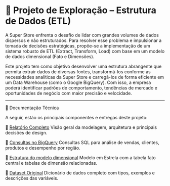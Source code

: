 # 🧪 Projeto de Exploração – Estrutura de Dados (ETL)

A Super Store enfrenta o desafio de lidar com grandes volumes de dados dispersos e não estruturados. Para resolver esse problema e impulsionar a tomada de decisões estratégicas, propõe-se a implementação de um sistema robusto de ETL (Extract, Transform, Load) com base em um modelo de dados dimensional (Fato e Dimensões).

Este projeto tem como objetivo desenvolver uma estrutura abrangente que permita extrair dados de diversas fontes, transformá-los conforme as necessidades analíticas da Super Store e carregá-los de forma eficiente em um Data Warehouse (como o Google BigQuery). Com isso, a empresa poderá identificar padrões de comportamento, tendências de mercado e oportunidades de negócio com maior precisão e velocidade.

---

🧭 Documentação Técnica

A seguir, estão os principais componentes e entregas deste projeto:

📌 [Relatório Completo](https://github.com/tha-lira/projeto-SuperStore-Rota-1/blob/main/Relatorio-estruturaDeDados.md)
Visão geral da modelagem, arquitetura e principais decisões de design.

📌 [Consultas no BigQuery](https://github.com/tha-lira/projeto-SuperStore-Rota-1/blob/main/BigQuery-estruturaDeDados.md)
Consultas SQL para análise de vendas, clientes, produtos e desempenho por região.

📌 [Estrutura do modelo dimensional](https://github.com/tha-lira/projeto-SuperStore-Rota-1/blob/main/Estrutura_Modelo_Dimesional.md)
Modelo em Estrela com a tabela fato central e tabelas de dimensão relacionadas.

📌 [Dataset Original](https://github.com/tha-lira/projeto-SuperStore-Rota-1/blob/main/Dataset-Original.md)
Dicionário de dados completo com tipos, exemplos e descrições das variáveis.
